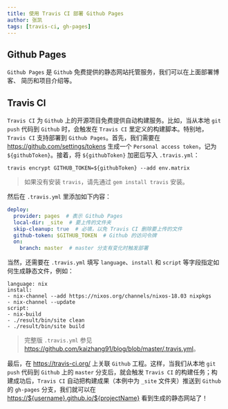 ```yaml
---
title: 使用 Travis CI 部署 Github Pages
author: 张凯
tags: [travis-ci, gh-pages]
---
```


## Github Pages

`Github Pages` 是 `Github` 免费提供的静态网站托管服务，我们可以在上面部署博客、
简历和项目介绍等。

## Travis CI

`Travis CI` 为 `Github` 上的开源项目免费提供自动构建服务。比如，当从本地 `git
push` 代码到 `Github` 时，会触发在 `Travis CI` 里定义的构建脚本。特别地，`Travis
CI` 支持部署到 `Github Pages`。首先，我们需要在
<https://github.com/settings/tokens> 生成一个 `Personal access token`，记为
`${githubToken}`。接着，将 `${githubToken}` 加密后写入 `.travis.yml`：

```
travis encrypt GITHUB_TOKEN=${githubToken} --add env.matrix
```

> 如果没有安装 `travis`，请先通过 `gem install travis` 安装。

然后在 `.travis.yml` 里添加如下内容：

```yaml
deploy:
  provider: pages  # 表示 Github Pages
  local-dir: _site  # 要上传的文件夹
  skip-cleanup: true  # 必填，以免 Travis CI 删除要上传的文件
  github-token: $GITHUB_TOKEN  # Github 的访问令牌
  on:
    branch: master  # master 分支有变化时触发部署
```

当然，还需要在 `.travis.yml` 填写 `language`、`install` 和 `script` 等字段指定如
何生成静态文件，例如：

```
language: nix
install:
- nix-channel --add https://nixos.org/channels/nixos-18.03 nixpkgs
- nix-channel --update
script:
- nix-build
- ./result/bin/site clean
- ./result/bin/site build
```

> 完整版 `.travis.yml` 参见
> <https://github.com/kaizhang91/blog/blob/master/.travis.yml>。

最后，在 <https://travis-ci.org/> 上关联 `Github` 工程。这样，当我们从本地 `git
push` 代码到 `Github` 上的 `master` 分支后，就会触发 `Travis CI` 的构建任务；构
建成功后，`Travis CI` 自动把构建成果（本例中为 `_site` 文件夹）推送到 `Github`
的 `gh-pages` 分支，我们就可以在 <https://${username}.github.io/${projectName}>
看到生成的静态网站了！
